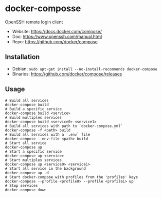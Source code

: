 # docker-composse

OpenSSH remote login client

- Website: <https://docs.docker.com/compose/>
- Doc: <https://www.openssh.com/manual.html>
- Repo: <https://github.com/docker/compose>

## Installation

- Debian: `sudo apt-get install --no-install-recommends docker-compose`
- Binaries: <https://github.com/docker/compose/releases>

## Usage

```text
# Build all services
docker-compose build
# Build a specific service
docker-compose build <service>
# Build multiples services
docker-compose build <service0> <service1>
# Build all services with path to `docker-compose.yml`
docker-compose -f <path> build
# Build all services with a `.env` file
docker-compose --env-file <path> build
# Start all service
docker-compose up
# Start a specific service
docker-compose up <service>
# Start multiples services
docker-compose up <service0> <service1>
# Start all service in the background
docker-compose up -d
# Start docker-compose with profiles from the 'profiles' keys
docker-compose --profile <profile0> --profile <profile1> up
# Stop services
docker-compose down
```
